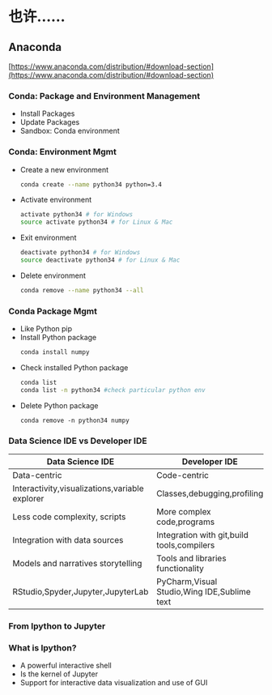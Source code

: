 # 也许……

## Anaconda
[https://www.anaconda.com/distribution/#download-section](https://www.anaconda.com/distribution/#download-section)

### Conda: Package and Environment Management
* Install Packages
* Update Packages
* Sandbox: Conda environment

### Conda: Environment Mgmt
* Create a new environment
  ```sh
  conda create --name python34 python=3.4
  ```
* Activate environment
  ```sh
  activate python34 # for Windows
  source activate python34 # for Linux & Mac
  ```
* Exit environment
  ```sh
  deactivate python34 # for Windows
  source deactivate python34 # for Linux & Mac
  ```
* Delete environment
  ```sh
  conda remove --name python34 --all
  ```

### Conda Package Mgmt
* Like Python pip
* Install Python package
  ```sh
  conda install numpy
  ```
* Check installed Python package
  ```sh
  conda list
  conda list -n python34 #check particular python env
  ```
* Delete Python package
  ```
  conda remove -n python34 numpy
  ```

### Data Science IDE vs Developer IDE
Data Science IDE | Developer IDE
-|-
Data-centric|Code-centric
Interactivity,visualizations,variable explorer|Classes,debugging,profiling
Less code complexity, scripts|More complex code,programs
Integration with data sources|Integration with git,build tools,compilers
Models and narratives storytelling|Tools and libraries functionality
RStudio,Spyder,Jupyter,JupyterLab|PyCharm,Visual Studio,Wing IDE,Sublime text

### From Ipython to Jupyter

### What is Ipython?
* A powerful interactive shell
* Is the kernel of Jupyter
* Support for interactive data visualization and use of GUI

